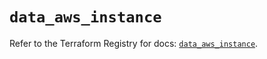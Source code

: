 # `data_aws_instance`

Refer to the Terraform Registry for docs: [`data_aws_instance`](https://registry.terraform.io/providers/hashicorp/aws/4.54.0/docs/data-sources/instance).
